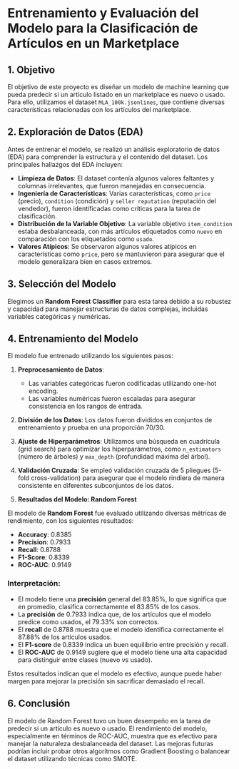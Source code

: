 # Entrenamiento y Evaluación del Modelo para la Clasificación de Artículos en un Marketplace

## 1. Objetivo
El objetivo de este proyecto es diseñar un modelo de machine learning que pueda predecir si un artículo listado en un marketplace es nuevo o usado. Para ello, utilizamos el dataset `MLA_100k.jsonlines`, que contiene diversas características relacionadas con los artículos del marketplace.

## 2. Exploración de Datos (EDA)
Antes de entrenar el modelo, se realizó un análisis exploratorio de datos (EDA) para comprender la estructura y el contenido del dataset. Los principales hallazgos del EDA incluyen:

- **Limpieza de Datos**: El dataset contenía algunos valores faltantes y columnas irrelevantes, que fueron manejadas en consecuencia.
- **Ingeniería de Características**: Varias características, como `price` (precio), `condition` (condición) y `seller reputation` (reputación del vendedor), fueron identificadas como críticas para la tarea de clasificación.
- **Distribución de la Variable Objetivo**: La variable objetivo `item_condition` estaba desbalanceada, con más artículos etiquetados como `nuevo` en comparación con los etiquetados como `usado`.
- **Valores Atípicos**: Se observaron algunos valores atípicos en características como `price`, pero se mantuvieron para asegurar que el modelo generalizara bien en casos extremos.

## 3. Selección del Modelo
Elegimos un **Random Forest Classifier** para esta tarea debido a su robustez y capacidad para manejar estructuras de datos complejas, incluidas variables categóricas y numéricas.

## 4. Entrenamiento del Modelo
El modelo fue entrenado utilizando los siguientes pasos:

1. **Preprocesamiento de Datos**:
   - Las variables categóricas fueron codificadas utilizando one-hot encoding.
   - Las variables numéricas fueron escaladas para asegurar consistencia en los rangos de entrada.
   
2. **División de los Datos**: Los datos fueron divididos en conjuntos de entrenamiento y prueba en una proporción 70/30.

3. **Ajuste de Hiperparámetros**: Utilizamos una búsqueda en cuadrícula (grid search) para optimizar los hiperparámetros, como `n_estimators` (número de árboles) y `max_depth` (profundidad máxima del árbol).

4. **Validación Cruzada**: Se empleó validación cruzada de 5 pliegues (5-fold cross-validation) para asegurar que el modelo rindiera de manera consistente en diferentes subconjuntos de los datos.

5. **Resultados del Modelo: Random Forest**

El modelo de **Random Forest** fue evaluado utilizando diversas métricas de rendimiento, con los siguientes resultados:

- **Accuracy**: 0.8385
- **Precision**: 0.7933
- **Recall**: 0.8788
- **F1-Score**: 0.8339
- **ROC-AUC**: 0.9149

### Interpretación:
- El modelo tiene una **precisión** general del 83.85%, lo que significa que en promedio, clasifica correctamente el 83.85% de los casos.
- La **precisión** de 0.7933 indica que, de los artículos que el modelo predice como usados, el 79.33% son correctos.
- El **recall** de 0.8788 muestra que el modelo identifica correctamente el 87.88% de los artículos usados.
- El **F1-score** de 0.8339 indica un buen equilibrio entre precisión y recall.
- El **ROC-AUC** de 0.9149 sugiere que el modelo tiene una alta capacidad para distinguir entre clases (nuevo vs usado).

Estos resultados indican que el modelo es efectivo, aunque puede haber margen para mejorar la precisión sin sacrificar demasiado el recall.

## 6. Conclusión
El modelo de Random Forest tuvo un buen desempeño en la tarea de predecir si un artículo es nuevo o usado. El rendimiento del modelo, especialmente en términos de ROC-AUC, muestra que es efectivo para manejar la naturaleza desbalanceada del dataset. Las mejoras futuras podrían incluir probar otros algoritmos como Gradient Boosting o balancear el dataset utilizando técnicas como SMOTE.

